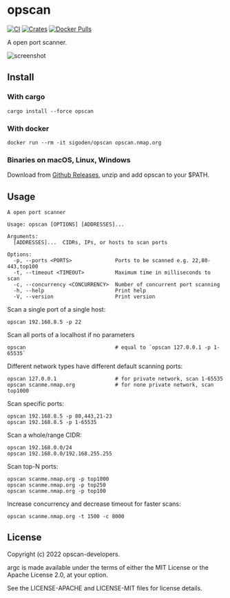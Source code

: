 # opscan

[![CI](https://github.com/sigoden/opscan/actions/workflows/ci.yaml/badge.svg)](https://github.com/sigoden/opscan/actions/workflows/ci.yaml)
[![Crates](https://img.shields.io/crates/v/opscan.svg)](https://crates.io/crates/opscan)
[![Docker Pulls](https://img.shields.io/docker/pulls/sigoden/opscan)](https://hub.docker.com/r/sigoden/opscan)

A open port scanner.

![screenshot](https://user-images.githubusercontent.com/4012553/217132939-42a8f375-fe66-4210-aacd-c02650a460f2.png)

## Install

### With cargo

```
cargo install --force opscan
```

### With docker

```
docker run --rm -it sigoden/opscan opscan.nmap.org
```

### Binaries on macOS, Linux, Windows

Download from [Github Releases](https://github.com/sigoden/opscan/releases), unzip and add opscan to your $PATH.


## Usage

```
A open port scanner

Usage: opscan [OPTIONS] [ADDRESSES]...

Arguments:
  [ADDRESSES]...  CIDRs, IPs, or hosts to scan ports

Options:
  -p, --ports <PORTS>              Ports to be scanned e.g. 22,80-443,top100
  -t, --timeout <TIMEOUT>          Maximum time in milliseconds to scan
  -c, --concurrency <CONCURRENCY>  Number of concurrent port scanning
  -h, --help                       Print help
  -V, --version                    Print version
```

Scan a single port of a single host:
```
opscan 192.168.8.5 -p 22
```

Scan all ports of a localhost if no parameters
```
opscan                             # equal to `opscan 127.0.0.1 -p 1-65535`
```

Different network types have different default scanning ports:
```
opscan 127.0.0.1                   # for private network, scan 1-65535
opscan scanme.nmap.org             # for none private network, scan top1000
```

Scan specific ports:
```
opscan 192.168.8.5 -p 80,443,21-23 
opscan 192.168.8.5 -p 1-65535
```

Scan a whole/range CIDR:
```
opscan 192.168.0.0/24 
opscan 192.168.0.0/192.168.255.255
```

Scan top-N ports:
```
opscan scanme.nmap.org -p top1000
opscan scanme.nmap.org -p top250
opscan scanme.nmap.org -p top100 
```

Increase concurrency and decrease timeout for faster scans:
```
opscan scanme.nmap.org -t 1500 -c 8000
```

## License

Copyright (c) 2022 opscan-developers.

argc is made available under the terms of either the MIT License or the Apache License 2.0, at your option.

See the LICENSE-APACHE and LICENSE-MIT files for license details.